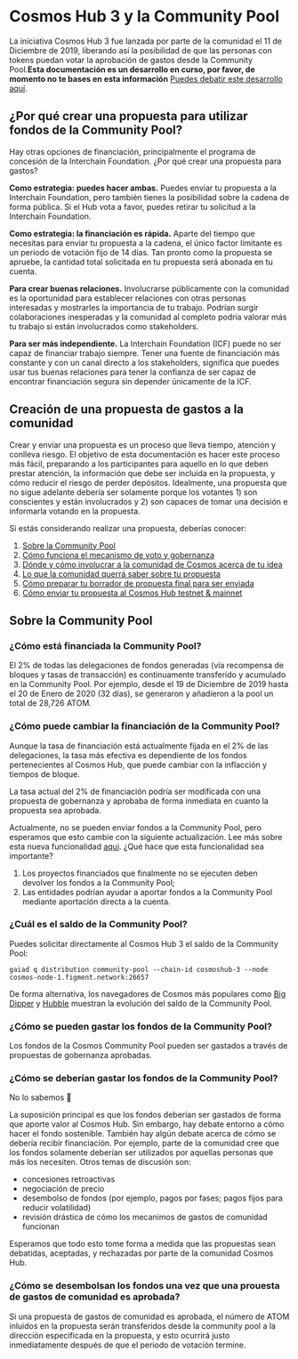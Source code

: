 <!-- markdown-link-check-disable -->
# Cosmos Hub 3 y la Community Pool
La iniciativa Cosmos Hub 3 fue lanzada por parte de la comunidad el 11 de Diciembre de 2019, liberando así la posibilidad de que las personas con tokens puedan votar la aprobación de gastos desde la Community Pool.**Esta documentación es un desarrollo en curso, por favor, de momento no te bases en esta información** [Puedes debatir este desarrollo aquí](https://forum.cosmos.network/t/gwg-community-spend-best-practices/3240).

## ¿Por qué crear una propuesta para utilizar fondos de la Community Pool?
Hay otras opciones de financiación, principalmente el programa de concesión de la Interchain Foundation. ¿Por qué crear una propuesta para gastos?

**Como estrategia: puedes hacer ambas.** Puedes enviar tu propuesta a la Interchain Foundation, pero también tienes la posibilidad sobre la cadena de forma pública. Si el Hub vota a favor, puedes retirar tu solicitud a la Interchain Foundation.

**Como estrategia: la financiación es rápida.** Aparte del tiempo que necesitas para enviar tu propuesta a la cadena, el único factor limitante es un periodo de votación fijo de 14 días. Tan pronto como la propuesta se apruebe, la cantidad total solicitada en tu propuesta será abonada en tu cuenta.

**Para crear buenas relaciones.** Involucrarse públicamente con la comunidad es la oportunidad para establecer relaciones con otras personas interesadas y mostrarles la importancia de tu trabajo. Podrían surgir colaboraciones inesperadas y la comunidad al completo podría valorar más tu trabajo si están involucrados como stakeholders.

**Para ser más independiente.** La Interchain Foundation (ICF) puede no ser capaz de financiar trabajo siempre. Tener una fuente de financiación más constante y con un canal directo a los stakeholders, significa que puedes usar tus buenas relaciones para tener la confianza de ser capaz de encontrar financiación segura sin depender únicamente de la ICF.

## Creación de una propuesta de gastos a la comunidad
Crear y enviar una propuesta es un proceso que lleva tiempo, atención y conlleva riesgo. El objetivo de esta documentación es hacer este proceso más fácil, preparando a los participantes para aquello en lo que deben prestar atención, la información que debe ser incluida en la propuesta, y cómo reducir el riesgo de perder depósitos. Idealmente, una propuesta que no sigue adelante debería ser solamente porque los votantes 1) son conscientes y están involucrados y 2) son capaces de tomar una decisión e informarla votando en la propuesta. 


Si estás considerando realizar una propuesta, deberías conocer:
1. [Sobre la Community Pool](#sobre-la-community-pool)
2. [Cómo funciona el mecanismo de voto y gobernanza](../overview.md#_2-voting-period)
3. [Dónde y cómo involucrar a la comunidad de Cosmos acerca de tu idea](../best_practices.md)
4. [Lo que la comunidad querrá saber sobre tu propuesta](./best_practices.md#elements-of-a-community-spend-proposal)
5. [Cómo preparar tu borrador de propuesta final para ser enviada](../submitting.md)
6. [Cómo enviar tu propuesta al Cosmos Hub testnet & mainnet](../submitting.md)


## Sobre la Community Pool

### ¿Cómo está financiada la Community Pool?
El 2% de todas las delegaciones de fondos generadas (vía recompensa de bloques y tasas de transacción) es continuamente transferido y acumulado en la Community Pool. Por ejemplo, desde el 19 de Diciembre de 2019 hasta el 20 de Enero de 2020 (32 días), se generaron y añadieron a la pool un total de 28,726 ATOM.

### ¿Cómo puede cambiar la financiación de la Community Pool?
Aunque la tasa de financiación está actualmente fijada en el 2% de las delegaciones, la tasa más efectiva es dependiente de los fondos pertenecientes al Cosmos Hub, que puede cambiar con la inflacción y tiempos de bloque. 

La tasa actual del 2% de financiación podría ser modificada con una propuesta de gobernanza y aprobaba de forma inmediata en cuanto la propuesta sea aprobada.

Actualmente, no se pueden enviar fondos a la Community Pool, pero esperamos que esto cambie con la siguiente actualización. Lee más sobre esta nueva funcionalidad [aqui](https://github.com/cosmos/cosmos-sdk/pull/5249). ¿Qué hace que esta funcionalidad sea importante?
1. Los proyectos financiados que finalmente no se ejecuten deben devolver los fondos a la Community Pool;
2. Las entidades podrían ayudar a aportar fondos a la Community Pool mediante aportación directa a la cuenta.

### ¿Cuál es el saldo de la Community Pool?
Puedes solicitar directamente al Cosmos Hub 3 el saldo de la Community Pool:

```gaiad q distribution community-pool --chain-id cosmoshub-3 --node cosmos-node-1.figment.network:26657```

De forma alternativa, los navegadores de Cosmos más populares como [Big Dipper](https://cosmos.bigdipper.live) y [Hubble](https://hubble.figment.network/cosmos/chains/cosmoshub-3) muestran la evolución del saldo de la Community Pool.

### ¿Cómo se pueden gastar los fondos de la Community Pool?
Los fondos de la Cosmos Community Pool pueden ser gastados a través de propuestas de gobernanza aprobadas.

### ¿Cómo se deberían gastar los fondos de la Community Pool?
No lo sabemos 🤷

La suposición principal es que los fondos deberían ser gastados de forma que aporte valor al Cosmos Hub. Sin embargo, hay debate entorno a cómo hacer el fondo sostenible. También hay algún debate acerca de cómo se debería recibir financiación. Por ejemplo, parte de la comunidad cree que los fondos solamente deberían ser utilizados por aquellas personas que más los necesiten. Otros temas de discusión son:  
- concesiones retroactivas
- negociación de precio
- desembolso de fondos (por ejemplo, pagos por fases; pagos fijos para reducir volatilidad)
- revisión drástica de cómo los mecanimos de gastos de comunidad funcionan

Esperamos que todo esto tome forma a medida que las propuestas sean debatidas, aceptadas, y rechazadas por parte de la comunidad Cosmos Hub.

### ¿Cómo se desembolsan los fondos una vez que una prouesta de gastos de comunidad es aprobada?
Si una propuesta de gastos de comunidad es aprobada, el número de ATOM inluidos en la propuesta serán transferidos desde la community pool a la dirección especificada en la propuesta, y esto ocurrirá justo inmediatamente después de que el periodo de votación termine.

<!-- markdown-link-check-enable -->